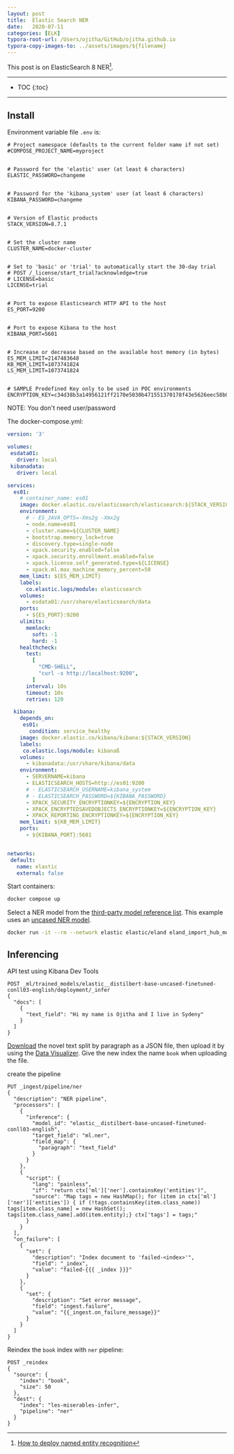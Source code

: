```yaml
---
layout: post
title:  Elastic Search NER
date:   2020-07-11
categories: [ELK]
typora-root-url: /Users/ojitha/GitHub/ojitha.github.io
typora-copy-images-to: ../assets/images/${filename}
---
```


This post is on ElasticSearch 8 NER[^1]. 

<!--more-->

------

* TOC
{:toc}
------

## Install

Environment variable file `.env` is:

```
# Project namespace (defaults to the current folder name if not set)
#COMPOSE_PROJECT_NAME=myproject


# Password for the 'elastic' user (at least 6 characters)
ELASTIC_PASSWORD=changeme


# Password for the 'kibana_system' user (at least 6 characters)
KIBANA_PASSWORD=changeme


# Version of Elastic products
STACK_VERSION=8.7.1


# Set the cluster name
CLUSTER_NAME=docker-cluster


# Set to 'basic' or 'trial' to automatically start the 30-day trial
# POST /_license/start_trial?acknowledge=true
# LICENSE=basic
LICENSE=trial


# Port to expose Elasticsearch HTTP API to the host
ES_PORT=9200


# Port to expose Kibana to the host
KIBANA_PORT=5601


# Increase or decrease based on the available host memory (in bytes)
ES_MEM_LIMIT=2147483648
KB_MEM_LIMIT=1073741824
LS_MEM_LIMIT=1073741824


# SAMPLE Predefined Key only to be used in POC environments
ENCRYPTION_KEY=c34d38b3a14956121ff2170e5030b471551370178f43e5626eec58b04a30fae2
```

NOTE: You don't need user/password

The docker-compose.yml:

```yml
version: '3'

volumes:
 esdata01:
   driver: local
 kibanadata:
   driver: local

services:
  es01:
    # container_name: es01
    image: docker.elastic.co/elasticsearch/elasticsearch:${STACK_VERSION}
    environment: 
      # - ES_JAVA_OPTS=-Xms2g -Xmx2g
      - node.name=es01
      - cluster.name=${CLUSTER_NAME}
      - bootstrap.memory_lock=true
      - discovery.type=single-node
      - xpack.security.enabled=false
      - xpack.security.enrollment.enabled=false
      - xpack.license.self_generated.type=${LICENSE}
      - xpack.ml.max_machine_memory_percent=50
    mem_limit: ${ES_MEM_LIMIT}  
    labels:
      co.elastic.logs/module: elasticsearch
    volumes:
      - esdata01:/usr/share/elasticsearch/data
    ports:
      - ${ES_PORT}:9200
    ulimits:
      memlock:
        soft: -1
        hard: -1
    healthcheck:
      test:
        [
          "CMD-SHELL",
          "curl -s http://localhost:9200",
        ]        
      interval: 10s
      timeout: 10s
      retries: 120

  kibana:
    depends_on:
     es01:
       condition: service_healthy
    image: docker.elastic.co/kibana/kibana:${STACK_VERSION}
    labels:
     co.elastic.logs/module: kibanaß
    volumes:
      - kibanadata:/usr/share/kibana/data     
    environment:
      - SERVERNAME=kibana
      - ELASTICSEARCH_HOSTS=http://es01:9200
      # - ELASTICSEARCH_USERNAME=kibana_system
      # - ELASTICSEARCH_PASSWORD=${KIBANA_PASSWORD}
      - XPACK_SECURITY_ENCRYPTIONKEY=${ENCRYPTION_KEY}
      - XPACK_ENCRYPTEDSAVEDOBJECTS_ENCRYPTIONKEY=${ENCRYPTION_KEY}
      - XPACK_REPORTING_ENCRYPTIONKEY=${ENCRYPTION_KEY}
    mem_limit: ${KB_MEM_LIMIT}
    ports:
      - ${KIBANA_PORT}:5601


networks:
 default:
   name: elastic
   external: false
```

Start containers:

```bash
docker compose up
```

Select a NER model from the [third-party model reference list](https://www.elastic.co/guide/en/machine-learning/8.10/ml-nlp-model-ref.html#ml-nlp-model-ref-ner). This example uses an [uncased NER model](https://huggingface.co/elastic/distilbert-base-uncased-finetuned-conll03-english).

```bash
docker run -it --rm --network elastic elastic/eland eland_import_hub_model --url http://es01:9200/ --hub-model-id elastic/distilbert-base-uncased-finetuned-conll03-english --task-type ner  --start --clear-previous
```

## Inferencing

API test using Kibana Dev Tools

```
POST _ml/trained_models/elastic__distilbert-base-uncased-finetuned-conll03-english/deployment/_infer
{
  "docs": [
    {
      "text_field": "Hi my name is Ojitha and I live in Sydeny"
    }
  ]
}
```

[Download](https://github.com/elastic/stack-docs/blob/8.5/docs/en/stack/ml/nlp/data/les-miserables-nd.json) the novel text split by paragraph as a JSON file, then upload it by using the [Data Visualizer](https://www.elastic.co/guide/en/kibana/8.10/connect-to-elasticsearch.html#upload-data-kibana). Give the new index the name `book` when uploading the file.

create the pipeline

```
PUT _ingest/pipeline/ner
{
  "description": "NER pipeline",
  "processors": [
    {
      "inference": {
        "model_id": "elastic__distilbert-base-uncased-finetuned-conll03-english",
        "target_field": "ml.ner",
        "field_map": {
          "paragraph": "text_field"
        }
      }
    },
    {
      "script": {
        "lang": "painless",
        "if": "return ctx['ml']['ner'].containsKey('entities')",
        "source": "Map tags = new HashMap(); for (item in ctx['ml']['ner']['entities']) { if (!tags.containsKey(item.class_name)) tags[item.class_name] = new HashSet(); tags[item.class_name].add(item.entity);} ctx['tags'] = tags;"
      }
    }
  ],
  "on_failure": [
    {
      "set": {
        "description": "Index document to 'failed-<index>'",
        "field": "_index",
        "value": "failed-{{{ _index }}}"
      }
    },
    {
      "set": {
        "description": "Set error message",
        "field": "ingest.failure",
        "value": "{{_ingest.on_failure_message}}"
      }
    }
  ]
}
```



Reindex the `book` index with `ner` pipeline:

```
POST _reindex
{
  "source": {
    "index": "book",
    "size": 50 
  },
  "dest": {
    "index": "les-miserables-infer",
    "pipeline": "ner"
  }
}
```







[^1]: [How to deploy named entity recognition](https://www.elastic.co/guide/en/machine-learning/current/ml-nlp-ner-example.html#ml-nlp-ner-example)